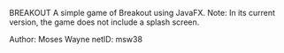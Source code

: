 BREAKOUT
A simple game of Breakout using JavaFX. 
Note: In its current version, the game does not include a splash screen.

Author: Moses Wayne
netID: msw38